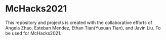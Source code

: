# McHacks2021
This repository and projects is created with the collaborative efforts of Angela Zhao, Esteban Mendez, Ethan Tian(Yuxuan Tian), and Javin Liu.
To be used for McHacks2021.
